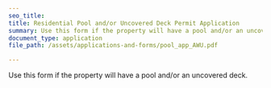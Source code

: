 ```yaml
---
seo_title: 
title: Residential Pool and/or Uncovered Deck Permit Application
summary: Use this form if the property will have a pool and/or an uncovered deck.
document_type: application
file_path: /assets/applications-and-forms/pool_app_AWU.pdf

---
```

 Use this form if the property will have a pool and/or an uncovered deck.

